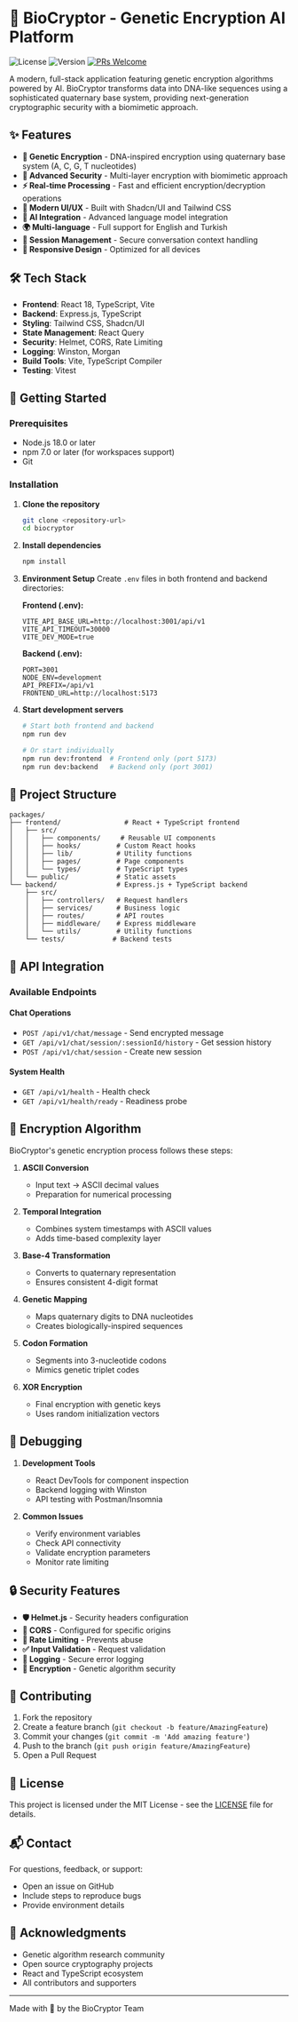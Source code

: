 # 🧬 BioCryptor - Genetic Encryption AI Platform

![License](https://img.shields.io/badge/License-MIT-blue.svg)
![Version](https://img.shields.io/badge/version-1.0.0-brightgreen)
[![PRs Welcome](https://img.shields.io/badge/PRs-welcome-brightgreen.svg?style=flat-square)](http://makeapullrequest.com)

A modern, full-stack application featuring genetic encryption algorithms powered by AI. BioCryptor transforms data into DNA-like sequences using a sophisticated quaternary base system, providing next-generation cryptographic security with a biomimetic approach.

## ✨ Features

- **🧬 Genetic Encryption** - DNA-inspired encryption using quaternary base system (A, C, G, T nucleotides)
- **🔐 Advanced Security** - Multi-layer encryption with biomimetic approach
- **⚡ Real-time Processing** - Fast and efficient encryption/decryption operations
- **🎨 Modern UI/UX** - Built with Shadcn/UI and Tailwind CSS
- **🤖 AI Integration** - Advanced language model integration
- **🌍 Multi-language** - Full support for English and Turkish
- **🔄 Session Management** - Secure conversation context handling
- **📱 Responsive Design** - Optimized for all devices

## 🛠️ Tech Stack

- **Frontend**: React 18, TypeScript, Vite
- **Backend**: Express.js, TypeScript
- **Styling**: Tailwind CSS, Shadcn/UI
- **State Management**: React Query
- **Security**: Helmet, CORS, Rate Limiting
- **Logging**: Winston, Morgan
- **Build Tools**: Vite, TypeScript Compiler
- **Testing**: Vitest

## 🚀 Getting Started

### Prerequisites

- Node.js 18.0 or later
- npm 7.0 or later (for workspaces support)
- Git

### Installation

1. **Clone the repository**
   ```bash
   git clone <repository-url>
   cd biocryptor
   ```

2. **Install dependencies**
   ```bash
   npm install
   ```

3. **Environment Setup**
   Create `.env` files in both frontend and backend directories:

   **Frontend (.env):**
   ```env
   VITE_API_BASE_URL=http://localhost:3001/api/v1
   VITE_API_TIMEOUT=30000
   VITE_DEV_MODE=true
   ```

   **Backend (.env):**
   ```env
   PORT=3001
   NODE_ENV=development
   API_PREFIX=/api/v1
   FRONTEND_URL=http://localhost:5173
   ```

4. **Start development servers**
   ```bash
   # Start both frontend and backend
   npm run dev

   # Or start individually
   npm run dev:frontend  # Frontend only (port 5173)
   npm run dev:backend   # Backend only (port 3001)
   ```

## 📁 Project Structure

```
packages/
├── frontend/                # React + TypeScript frontend
│   ├── src/
│   │   ├── components/     # Reusable UI components
│   │   ├── hooks/         # Custom React hooks
│   │   ├── lib/           # Utility functions
│   │   ├── pages/         # Page components
│   │   └── types/         # TypeScript types
│   └── public/            # Static assets
└── backend/               # Express.js + TypeScript backend
    ├── src/
    │   ├── controllers/   # Request handlers
    │   ├── services/      # Business logic
    │   ├── routes/        # API routes
    │   ├── middleware/    # Express middleware
    │   └── utils/         # Utility functions
    └── tests/            # Backend tests
```

## 🔌 API Integration

### Available Endpoints

#### Chat Operations
- `POST /api/v1/chat/message` - Send encrypted message
- `GET /api/v1/chat/session/:sessionId/history` - Get session history
- `POST /api/v1/chat/session` - Create new session

#### System Health
- `GET /api/v1/health` - Health check
- `GET /api/v1/health/ready` - Readiness probe

## 🧪 Encryption Algorithm

BioCryptor's genetic encryption process follows these steps:

1. **ASCII Conversion**
   - Input text → ASCII decimal values
   - Preparation for numerical processing

2. **Temporal Integration**
   - Combines system timestamps with ASCII values
   - Adds time-based complexity layer

3. **Base-4 Transformation**
   - Converts to quaternary representation
   - Ensures consistent 4-digit format

4. **Genetic Mapping**
   - Maps quaternary digits to DNA nucleotides
   - Creates biologically-inspired sequences

5. **Codon Formation**
   - Segments into 3-nucleotide codons
   - Mimics genetic triplet codes

6. **XOR Encryption**
   - Final encryption with genetic keys
   - Uses random initialization vectors

## 🐛 Debugging

1. **Development Tools**
   - React DevTools for component inspection
   - Backend logging with Winston
   - API testing with Postman/Insomnia

2. **Common Issues**
   - Verify environment variables
   - Check API connectivity
   - Validate encryption parameters
   - Monitor rate limiting

## 🔒 Security Features

- **🛡️ Helmet.js** - Security headers configuration
- **🚫 CORS** - Configured for specific origins
- **🚦 Rate Limiting** - Prevents abuse
- **✅ Input Validation** - Request validation
- **📝 Logging** - Secure error logging
- **🔐 Encryption** - Genetic algorithm security

## 🤝 Contributing

1. Fork the repository
2. Create a feature branch (`git checkout -b feature/AmazingFeature`)
3. Commit your changes (`git commit -m 'Add amazing feature'`)
4. Push to the branch (`git push origin feature/AmazingFeature`)
5. Open a Pull Request

## 📝 License

This project is licensed under the MIT License - see the [LICENSE](LICENSE) file for details.

## 📬 Contact

For questions, feedback, or support:
- Open an issue on GitHub
- Include steps to reproduce bugs
- Provide environment details

## 🌟 Acknowledgments

- Genetic algorithm research community
- Open source cryptography projects
- React and TypeScript ecosystem
- All contributors and supporters

---
Made with 💖 by the BioCryptor Team